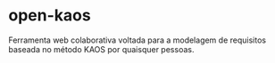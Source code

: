 open-kaos
=========

Ferramenta web colaborativa voltada para a modelagem de requisitos baseada no método KAOS por quaisquer pessoas.